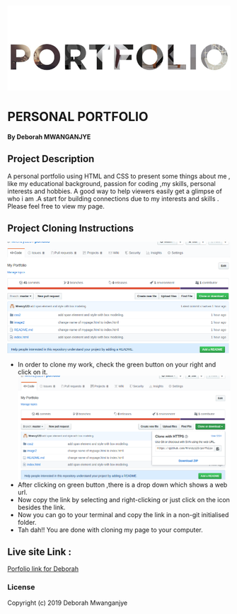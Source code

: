 ![Test Image 3](image2/port1.png)
# PERSONAL PORTFOLIO
#### By Deborah MWANGANJYE
## Project Description
A personal portfolio using HTML and CSS to present some things about me , like my educational background, passion for coding ,my skills, personal interests and hobbies. A good way to help viewers easily get a glimpse of who i am .A start for building connections due to my interests and skills . Please feel free to view my page.
## Project Cloning Instructions
![Test Image 4](image2/mypage.png)
* In order to clone my work, check the green button on your right and click on it.
 ![Test Image 4](image2/mypage1.png)
* After clicking on green button ,there is a drop down which shows a web url.
* Now copy the link by selecting and right-clicking or just click on the icon besides the link.
* Now you can go to your terminal and copy the link in a non-git initialised folder.
* Tah dah!! You are done with cloning my page to your computer.
## Live site Link :
 [Porfolio link for Deborah](https://mrenzy123.github.io/porfolio/)
### License
Copyright (c) 2019  Deborah Mwanganjye